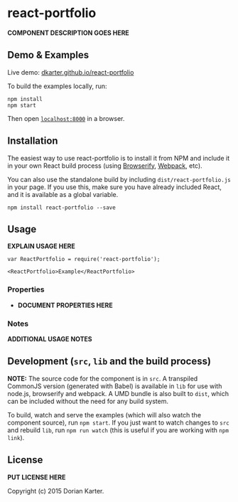 # react-portfolio

__COMPONENT DESCRIPTION GOES HERE__


## Demo & Examples

Live demo: [dkarter.github.io/react-portfolio](http://dkarter.github.io/react-portfolio/)

To build the examples locally, run:

```
npm install
npm start
```

Then open [`localhost:8000`](http://localhost:8000) in a browser.


## Installation

The easiest way to use react-portfolio is to install it from NPM and include it in your own React build process (using [Browserify](http://browserify.org), [Webpack](http://webpack.github.io/), etc).

You can also use the standalone build by including `dist/react-portfolio.js` in your page. If you use this, make sure you have already included React, and it is available as a global variable.

```
npm install react-portfolio --save
```


## Usage

__EXPLAIN USAGE HERE__

```
var ReactPortfolio = require('react-portfolio');

<ReactPortfolio>Example</ReactPortfolio>
```

### Properties

* __DOCUMENT PROPERTIES HERE__

### Notes

__ADDITIONAL USAGE NOTES__


## Development (`src`, `lib` and the build process)

**NOTE:** The source code for the component is in `src`. A transpiled CommonJS version (generated with Babel) is available in `lib` for use with node.js, browserify and webpack. A UMD bundle is also built to `dist`, which can be included without the need for any build system.

To build, watch and serve the examples (which will also watch the component source), run `npm start`. If you just want to watch changes to `src` and rebuild `lib`, run `npm run watch` (this is useful if you are working with `npm link`).

## License

__PUT LICENSE HERE__

Copyright (c) 2015 Dorian Karter.

